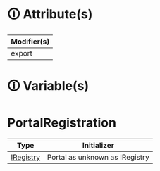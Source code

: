 # &#128712; Attribute(s)

| Modifier(s)                            |
|----------------------------------------|
| export |

# &#128712; Variable(s)

# PortalRegistration

| Type                        | Initializer                       |
|-----------------------------|-----------------------------------|
| [IRegistry](https://hamedfathi.gitbook.io/aurelia-2-doc-api/kernel/interface/di/iregistry) | Portal as unknown as IRegistry |